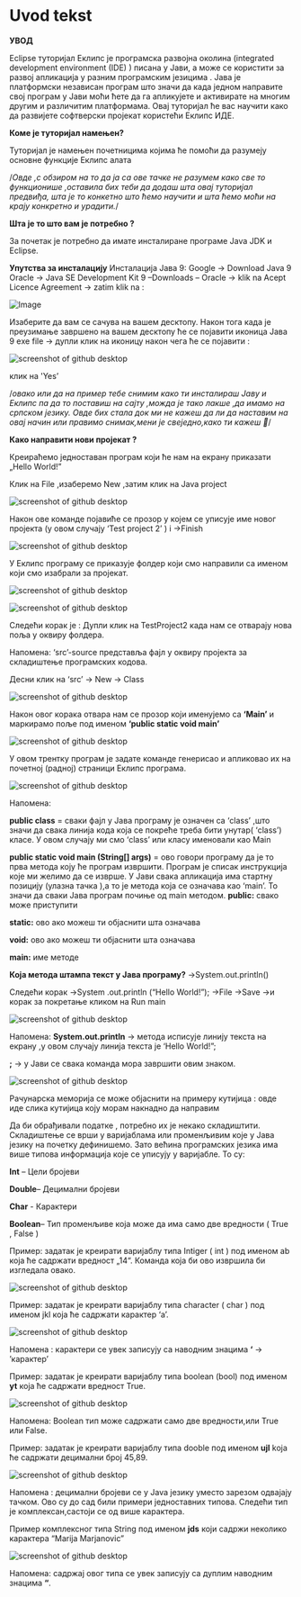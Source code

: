 # Uvod tekst

**УВОД**

Eclipse туторијал 
Еклипс је програмска развојна околина (integrated development environment (IDE) ) писана у Jaви, а може се користити за развој апликација у разним програмским језицима .
Jава је платформски независан програм што значи да када једном направите свој програм у Јави моћи ћете да га апликујете и активирате на многим другим и различитим платформама.
Овај туторијал ће вас научити како да развијете софтверски пројекат користећи Еклипс ИДЕ.

**Коме је туторијал намењен?**

Туторијал је намењен почетницима којима ће помоћи да разумеју основне функције Еклипс алата 

/*Овде ,с обзиром на то да ја са ове тачке не разумем како све то функционише ,оставила бих теби да додаш шта овај туторијал предвиђа, шта је то конкетно што ћемо научити и шта ћемо моћи на крају конкретно и урадити.*/

**Шта је то што вам је потребно ?**

За почетак је потребно  да имате инсталиране програме Јava JDK  и Eclipse.

**Упутства за инсталацију**
Инсталација Јава 9:
Google →  Download Java 9 Oracle →  Java SE Development Kit 9 –Downloads – Oracle →  klik na Acept Licence Agreement  →  zatim klik na : 

 ![Image](/slike/1a.png)

Изаберите да вам се сачува на вашем десктопу. Након тога када је преузимање завршено на вашем десктопу ће се појавити иконица Јава 9 еxe file → дупли клик на иконицу након чега ће се појавити :

 ![screenshot of github desktop](/slike/2a.png) 

клик на 'Yes’

/*овако или да на пример тебе снимим како ти инсталираш Јаву и Еклипс  па да то поставиш на сајту ,можда је тако лакше ,да имамо на српском језику.
Овде бих стала док ми не кажеш да ли да наставим на овај начин или правимо снимак,мени је свеједно,како ти кажеш */

**Како направити нови пројекат ?**

Креираћемо једноставан програм који ће нам на екрану приказати „Hello World!”

Клик на File ,изаберемо New ,затим клик на Java project

 ![screenshot of github desktop](/slike/eklips3.png)

Након ове команде појавиће се прозор у којем се уписује име новог пројекта (у овом случају  ‘Test project 2’ ) i →Finish

 ![screenshot of github desktop](/slike/eklips4.png)

У Еклипс програму се приказује фолдер који смо направили са именом који смо изабрали за пројекат.
     
![screenshot of github desktop](/slike/eklips10.png) 
 
![screenshot of github desktop](/slike/3a.png)

Следећи корак је :
Дупли клик на TestProject2  када нам се отварају нова поља у оквиру фолдера.

Напомена: ‘src’-source представља фајл у оквиру пројекта за складиштење програмских  кодова. 

Десни клик на ‘src’ → New → Class 
 
![screenshot of github desktop](/slike/eklips5.png)

Након овог корака отвара нам се прозор који именујемо са **‘Main’** и маркирамо поље под именом **‘public static void main’**

 ![screenshot of github desktop](/slike/eklips11.png)

У овом трентку програм је задате команде генерисао и апликовао их на почетној (радној) страници Еклипс програма.
 
![screenshot of github desktop](/slike/eklips12.png)

Напомена: 

**public class** = сваки фајл у Јава програму је означен са ‘class’ ,што значи да свака линија кода која се покреће треба бити унутар( ‘class’) класе. У овом случају ми смо ‘class’ или класу именовали као Main
 
**public static void main (String[] args)** = ово говори програму да је то прва метода коју ће програм извршити. Програм је списак инструкција које ми желимо да се изврше.
У Јави свака апликација има стартну позицију (улазна тачка ),а то је метода која се означава као ‘main’. То значи да сваки Јава програм почиње од main методом.
**public:** свако може приступити
	
**static:** ово ако можеш ти објаснити шта означава
	
**void:** ово ако можеш ти објаснити шта означава
	
**main:** име методе

**Која метода штампа текст у Јава програму?** →System.out.println()

Следећи корак  →System .out.println (“Hello World!”); →File →Save →и корак за покретање кликом на Run main 

![screenshot of github desktop](/slike/eklipse9.png) 
 
Напомена: 
**System.out.println** → метода исписује линију текста на екрану ,у овом случају линија текста је ‘Hello World!”;

**;** → у Јави се свака команда мора завршити овим знаком.

![screenshot of github desktop](/slike/4a.png)
 
Рачунарска меморија се може објаснити на примеру кутијица :
 овде иде слика кутијица коју морам накнадно да направим

Да би обрађивали податке , потребно их је некако складиштити. Складиштење се врши у варијаблама или променљивим које у Јава језику  на почетку дефинишемо. Зато већина програмских језика има више типова информација које се уписују у варијабле. То су:

**Int** – Цели бројеви

**Double**– Децимални бројеви

**Char** - Карактери

**Boolean**– Тип променљиве која може да има само две вредности ( True , False )

Пример: задатак је креирати варијаблу типа Intiger ( int ) под именом ab која ће садржати вредност „14“. Команда која би ово извршила би изгледала овако.

![screenshot of github desktop](/slike/Int.JPG)

Пример: задатак је креирати варијаблу типа character ( char ) под именом jkl која ће садржати карактер  ‘a’.

![screenshot of github desktop](/slike/2.JPG)
 
 Напомена : карактери се увек записују са наводним знацима **‘** → ’карактер’

Пример: задатак је креирати варијаблу типа boolean (bool) под именом **yt** која ће садржати вредност True.
 
![screenshot of github desktop](/slike/5.JPG)

Напомена: Boolean тип може садржати само две вредности,или True или False.

Пример: задатак је креирати варијаблу типа dooble под именом **ujl** koja ће садржати децимални број 45,89.

![screenshot of github desktop](/slike/6.JPG) 

Напомена : децимални бројеви се у  Java језику  уместо зарезом одвајају тачком.
Ово су до сад били примери једноставних типова. Следећи тип је комплексан,састоји се од више карактера.

Пример комплексног типа String  под именом **jds** који садржи неколико карактера “Marija Marjanovic”

![screenshot of github desktop](/slike/7.JPG) 

Напомена: садржај овог типа се увек записују са дуплим наводним знацима **“**.
